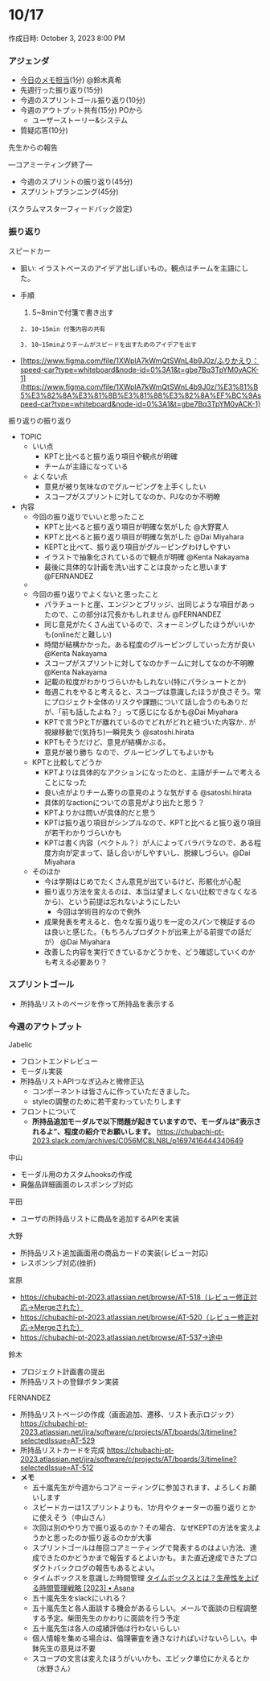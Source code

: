 # 10/17

作成日時: October 3, 2023 8:00 PM

### アジェンダ

- [今日のメモ担当](https://www.notion.so/Meetings-b96fa7ac63684ce0b8296f4cfa67604a?pvs=21)(1分) @鈴木真希
- 先週行った振り返り(15分)
- 今週のスプリントゴール振り返り(10分)
- 今週のアウトプット共有(15分) POから
    - ユーザーストーリー&システム
- 質疑応答(10分)

先生からの報告

 —コアミーティング終了—

- 今週のスプリントの振り返り(45分)
- スプリントプランニング(45分)

(スクラムマスターフィードバック設定)

### 振り返り

スピードカー

- 狙い: イラストベースのアイデア出しぽいもの。観点はチームを主語にした。
- 手順
    1. 5~8minで付箋で書き出す
    
      2. 10~15min 付箋内容の共有
    
      3. 10~15minよりチームがスピードを出すためのアイデアを出す
    
- [https://www.figma.com/file/1XWplA7kWmQtSWnL4b9J0z/ふりかえり：speed-car?type=whiteboard&node-id=0%3A1&t=gbe7Bq3TpYM0yACK-1](https://www.figma.com/file/1XWplA7kWmQtSWnL4b9J0z/%E3%81%B5%E3%82%8A%E3%81%8B%E3%81%88%E3%82%8A%EF%BC%9Aspeed-car?type=whiteboard&node-id=0%3A1&t=gbe7Bq3TpYM0yACK-1)

振り返りの振り返り

- TOPIC
    - いい点
        - KPTと比べると振り返り項目や観点が明確
        - チームが主語になっている
    - よくない点
        - 意見が被り気味なのでグルーピングを上手くしたい
        - スコープがスプリントに対してなのか、PJなのか不明瞭
- 内容
    - 今回の振り返りでいいと思ったこと
        - KPTと比べると振り返り項目が明確な気がした @大野寛人
        - KPTと比べると振り返り項目が明確な気がした @Dai Miyahara
        - KEPTと比べて、振り返り項目がグルーピングわけしやすい
        - イラストで抽象化されているので観点が明確 @Kenta Nakayama
        - 最後に具体的な計画を洗い出すことは良かったと思います @FERNANDEZ
    - 
    - 今回の振り返りでよくないと思ったこと
        - パラチュートと崖、エンジンとブリッジ、出同じような項目があったので、この部分は冗長かもしれません @FERNANDEZ
        - 同じ意見がたくさん出ているので、スォーミングしたほうがいいかも(onlineだと難しい)
        - 時間が結構かかった。ある程度のグルーピングしていった方が良い @Kenta Nakayama
        - スコープがスプリントに対してなのかチームに対してなのか不明瞭 @Kenta Nakayama
        - 記載の粒度がわかりづらいかもしれない(特にパラシュートとか)
        - 毎週これをやると考えると、スコープは意識したほうが良さそう。常にプロジェクト全体のリスクや課題について話し合うのもありだが、「前も話したよね？」って感じになるかも@Dai Miyahara
        - KPTで言うPとTが離れているのでどれがどれと紐づいた内容か.. が視線移動で(気持ち)一瞬見失う @satoshi.hirata
        - KPTもそうだけど、意見が結構かぶる。
        - 意見が被り勝ち なので、グルーピングしてもよいかも
    - KPTと比較してどうか
        - KPTよりは具体的なアクションになったのと、主語がチームで考えることになった
        - 良い点がよりチーム寄りの意見のような気がする @satoshi.hirata
        - 具体的なactionについての意見がより出たと思う？
        - KPTよりかは問いが具体的だと思う
        - KPTは振り返り項目がシンプルなので、KPTと比べると振り返り項目が若干わかりづらいかも
        - KPTは書く内容（ベクトル？）が人によってバラバラなので、ある程度方向が定まって、話し合いがしやすいし、脱線しづらい。@Dai Miyahara
    - そのほか
        - 今は学期はじめでたくさん意見が出ているけど、形骸化が心配
        - 振り返り方法を変えるのは、本当は望ましくない(比較できなくなるから)、という前提は忘れないようにしたい
            - 今回は学術目的なので例外
        - 成果発表を考えると、色々な振り返りを一定のスパンで検証するのは良いと感じた。（もちろんプロダクトが出来上がる前提での話だが） @Dai Miyahara
        - 改善した内容を実行できているかどうかを、どう確認していくのかも考える必要あり？

### スプリントゴール

- 所持品リストのページを作って所持品を表示する

### 今週のアウトプット

Jabelic

- フロントエンドレビュー
- モーダル実装
- 所持品リストAPIつなぎ込みと微修正込
    - コンポーネントは皆さんに作っていただきました。
    - styleの調整のために若干変わっていたりします
- フロントについて
    - **所持品追加モーダルで以下問題が起きていますので、モーダルは”表示されるよ”、程度の紹介でお願いします。**
    https://chubachi-pt-2023.slack.com/archives/C056MC8LN8L/p1697416444340649

中山

- モーダル用のカスタムhooksの作成
- 廃盤品詳細画面のレスポンシブ対応

平田

- ユーザの所持品リストに商品を追加するAPIを実装

大野

- 所持品リスト追加画面用の商品カードの実装(レビュー対応)
- レスポンシブ対応(挫折)

宮原

- https://chubachi-pt-2023.atlassian.net/browse/AT-518（レビュー修正対応→Mergeされた）
- https://chubachi-pt-2023.atlassian.net/browse/AT-520（レビュー修正対応→Mergeされた）
- https://chubachi-pt-2023.atlassian.net/browse/AT-537→途中

鈴木

- プロジェクト計画書の提出
- 所持品リストの登録ボタン実装

FERNANDEZ

- 所持品リストページの作成（画面追加、遷移、リスト表示ロジック）https://chubachi-pt-2023.atlassian.net/jira/software/c/projects/AT/boards/3/timeline?selectedIssue=AT-529
- 所持品リストカードを完成 https://chubachi-pt-2023.atlassian.net/jira/software/c/projects/AT/boards/3/timeline?selectedIssue=AT-512
- **メモ**
    - 五十嵐先生が今週からコアミーティングに参加されます、よろしくお願いします
    - スピードカーは1スプリントよりも、1か月やクォーターの振り返りとかに使えそう（中山さん）
    - 次回は別のやり方で振り返るのか？その場合、なぜKEPTの方法を変えようかと思ったのか振り返るのかが大事
    - スプリントゴールは毎回コアミーティングで発表するのはよい方法、達成できたのかどうかまで報告するとよいかも。また直近達成できたプロダクトバックログの報告もあるとよい。
    - タイムボックスを意識した時間管理
    [タイムボックスとは？生産性を上げる時間管理戦略 [2023] • Asana](https://asana.com/ja/resources/what-is-timeboxing)
    - 五十嵐先生をslackにいれる？
    - 五十嵐先生と各人面談する機会があるらしい。メールで面談の日程調整する予定。柴田先生のかわりに面談を行う予定
    - 五十嵐先生は各人の成績評価は行わないらしい
    - 個人情報を集める場合は、倫理審査を通さなければいけないらしい。中鉢先生の意見は不要
    - スコープの文言は変えたほうがいいかも、エピック単位にかえるとか（水野さん）